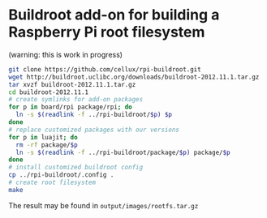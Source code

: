 # Buildroot add-on for building a Raspberry Pi root filesystem

(warning: this is work in progress)

```bash
git clone https://github.com/cellux/rpi-buildroot.git
wget http://buildroot.uclibc.org/downloads/buildroot-2012.11.1.tar.gz
tar xvzf buildroot-2012.11.1.tar.gz
cd buildroot-2012.11.1
# create symlinks for add-on packages
for p in board/rpi package/rpi; do
  ln -s $(readlink -f ../rpi-buildroot/$p) $p
done
# replace customized packages with our versions
for p in luajit; do
  rm -rf package/$p
  ln -s $(readlink -f ../rpi-buildroot/package/$p) package/$p
done
# install customized buildroot config
cp ../rpi-buildroot/.config .
# create root filesystem
make
```

The result may be found in `output/images/rootfs.tar.gz`
